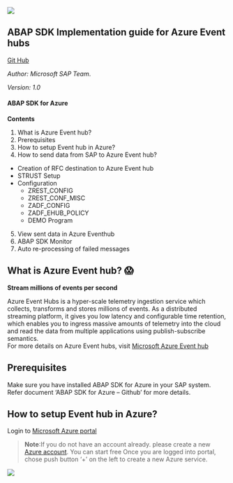 ﻿![](MD%20image/1.png)

## **ABAP SDK Implementation guide for Azure Event hubs**

[Git Hub](https://github.com/Microsoft/ABAP-SDK-for-Azure)

*Author: Microsoft SAP Team*.

*Version: 1.0*


#### ABAP SDK for Azure
**Contents**  

1. What is Azure Event hub?  
2. Prerequisites  
3. How to setup Event hub in Azure?  
4. How to send data from SAP to Azure Event hub?  
 * Creation of RFC destination to Azure Event hub  
 * STRUST Setup
 * Configuration  
   * ZREST_CONFIG
   * ZREST_CONF_MISC
   * ZADF_CONFIG 
   * ZADF_EHUB_POLICY 
   * DEMO Program  
   
 5. View sent data in Azure Eventhub  
 6. ABAP SDK Monitor  
 7. Auto re-processing of failed messages  
 
 
 
 ## What is Azure Event hub? :scream:
 **Stream millions of events per second** 
 
 Azure Event Hubs is a hyper-scale telemetry ingestion service which collects, transforms and stores millions of events. As a distributed streaming platform, it gives you low latency and configurable time retention, which enables you to ingress massive amounts of telemetry into the cloud and read the data from multiple applications using publish-subscribe semantics.  
 For more details on Azure Event hubs, visit [Microsoft Azure Event hub](https://azure.microsoft.com/en-in/services/event-hubs/) 

 ## Prerequisites

 Make sure you have installed ABAP SDK for Azure in your SAP system. Refer document ‘ABAP SDK for Azure – Github’ for more details.
 
 ## How to setup Event hub in Azure?  
 Login to [Microsoft Azure portal](https://ms.portal.azure.com/#home)
 
 > **Note**:If you do not have an account already. please create a new [Azure account](https://azure.microsoft.com/en-us/). You can start free Once you are logged into portal, chose push button ‘+’ on the left to create a new Azure service.
 
 ![](MD%20image/2.png)
 
 


                        
